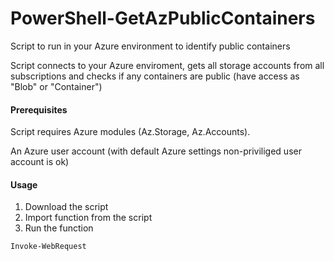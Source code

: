 # PowerShell-GetAzPublicContainers
Script to run in your Azure environment to identify public containers

Script connects to your Azure enviroment, gets all storage accounts from all subscriptions and checks if any containers are public (have access as "Blob" or "Container")

#### Prerequisites
Script requires Azure modules (Az.Storage, Az.Accounts).

An Azure user account (with default Azure settings non-priviliged user account is ok)

#### Usage
 1. Download the script
 2. Import function from the script
 3. Run the function
 
 ```
 Invoke-WebRequest
 ```
